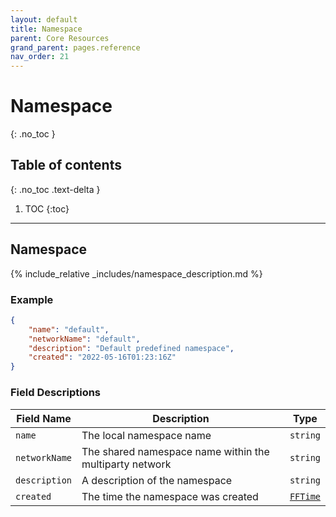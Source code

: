 ```yaml
---
layout: default
title: Namespace
parent: Core Resources
grand_parent: pages.reference
nav_order: 21
---
```


# Namespace
{: .no_toc }

## Table of contents
{: .no_toc .text-delta }

1. TOC
{:toc}

---
## Namespace

{% include_relative _includes/namespace_description.md %}

### Example

```json
{
    "name": "default",
    "networkName": "default",
    "description": "Default predefined namespace",
    "created": "2022-05-16T01:23:16Z"
}
```

### Field Descriptions

| Field Name | Description | Type |
|------------|-------------|------|
| `name` | The local namespace name | `string` |
| `networkName` | The shared namespace name within the multiparty network | `string` |
| `description` | A description of the namespace | `string` |
| `created` | The time the namespace was created | [`FFTime`](simpletypes#fftime) |

